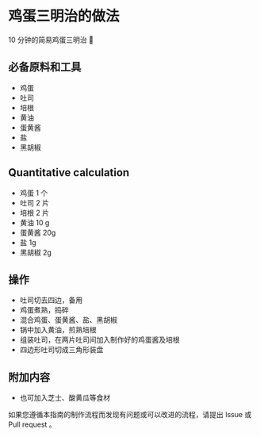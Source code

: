 # 鸡蛋三明治的做法

10 分钟的简易鸡蛋三明治 🥪

## 必备原料和工具

- 鸡蛋
- 吐司
- 培根
- 黄油
- 蛋黄酱
- 盐
- 黑胡椒

## Quantitative calculation

- 鸡蛋 1 个
- 吐司 2 片
- 培根 2 片
- 黄油 10 g
- 蛋黄酱 20g
- 盐 1g
- 黑胡椒 2g

## 操作

- 吐司切去四边，备用
- 鸡蛋煮熟，捣碎
- 混合鸡蛋、蛋黄酱、盐、黑胡椒
- 锅中加入黄油，煎熟培根
- 组装吐司，在两片吐司间加入制作好的鸡蛋酱及培根
- 四边形吐司切成三角形装盘

## 附加内容

- 也可加入芝士、酸黄瓜等食材

如果您遵循本指南的制作流程而发现有问题或可以改进的流程，请提出 Issue 或 Pull request 。
